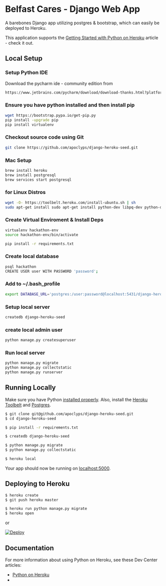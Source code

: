 # Belfast Cares - Django Web App

A barebones Django app utilizing postgres & bootstrap, which can easily be deployed to Heroku.

This application supports the [Getting Started with Python on Heroku](https://devcenter.heroku.com/articles/getting-started-with-python) article - check it out.

## Local Setup

### Setup Python IDE
Download the pycharm ide - community edition from
```sh 
https://www.jetbrains.com/pycharm/download/download-thanks.html?platform=windows&code=PCC
```

### Ensure you have python installed and then install pip
```sh
wget https://bootstrap.pypa.io/get-pip.py
pip install -upgrade pip
pip install virtualenv
```

### Checkout source code using Git
```sh
git clone https://github.com/apoclyps/django-heroku-seed.git
```

### Mac Setup
```sh
brew install heroku
brew install postgresql
brew services start postgresql
```

### for Linux Distros
```sh
wget -O- https://toolbelt.heroku.com/install-ubuntu.sh | sh
sudo apt-get install sudo apt-get install python-dev libpq-dev python-dev
```

### Create Virtual Enviroment & Install Deps
```sh
virtualenv hackathon-env
source hackathon-env/bin/activate

pip install -r requirements.txt
```

### Create local database
```sh
psql hackathon
CREATE USER user WITH PASSWORD 'password';
```

### Add to ~/.bash_profile
```sh
export DATABASE_URL='postgres:/user:password@localhost:5431/django-heroku-seed'
```

### Setup local server
```sh
createdb django-heroku-seed
```

### create local admin user
```sh
python manage.py createsuperuser
```

### Run local server
```sh
python manage.py migrate
python manage.py collectstatic
python manage.py runserver
```

## Running Locally

Make sure you have Python [installed properly](http://install.python-guide.org).  Also, install the [Heroku Toolbelt](https://toolbelt.heroku.com/) and [Postgres](https://devcenter.heroku.com/articles/heroku-postgresql#local-setup).

```sh
$ git clone git@github.com/apoclyps/django-heroku-seed.git
$ cd django-heroku-seed

$ pip install -r requirements.txt

$ createdb django-heroku-seed

$ python manage.py migrate
$ python manage.py collectstatic

$ heroku local
```

Your app should now be running on [localhost:5000](http://localhost:5000/).

## Deploying to Heroku

```sh
$ heroku create
$ git push heroku master

$ heroku run python manage.py migrate
$ heroku open
```
or

[![Deploy](https://www.herokucdn.com/deploy/button.png)](https://heroku.com/deploy)

## Documentation

For more information about using Python on Heroku, see these Dev Center articles:

- [Python on Heroku](https://devcenter.heroku.com/categories/python)
-
